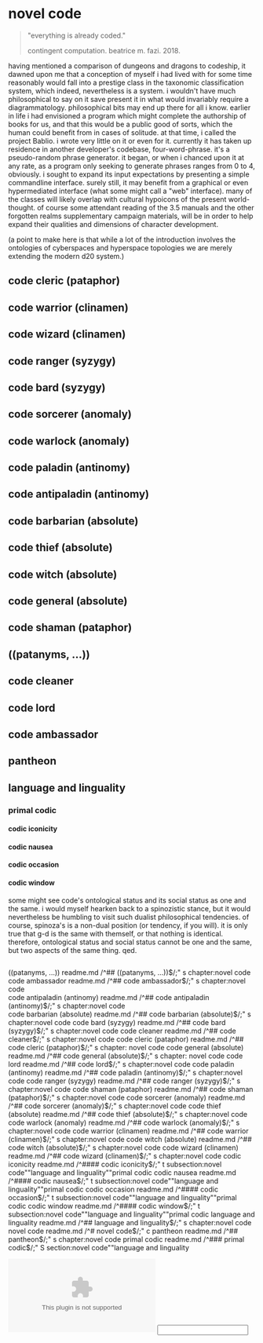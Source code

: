 <!--
@TAG_FILE_FORMAT	2	/extended format; -|-format=1 will not append ;" to lines/
@TAG_FILE_SORTED	1	/0=unsorted, 1=sorted, 2=foldcase/
@TAG_OUTPUT_EXCMD	mixed	/number, pattern, mixed, or combineV2/
@TAG_OUTPUT_FILESEP	slash	/slash or backslash/
@TAG_OUTPUT_MODE	u-ctags	/u-ctags or e-ctags/
@TAG_PATTERN_LENGTH_LIMIT	96	/0 for no limit/
@TAG_PROC_CWD	/Users/nerdfiles/Projects/novel-code/	//
@TAG_PROGRAM_AUTHOR	Universal Ctags Team	//
@TAG_PROGRAM_NAME	Universal Ctags	/Derived from Exuberant Ctags/
@TAG_PROGRAM_URL	https://ctags.io/	/official site/
@TAG_PROGRAM_VERSION	5.9.0	//
-->

# novel code

> "everything is already coded."
>
> contingent computation. beatrice m. fazi. 2018.

having mentioned a comparison of dungeons and dragons to codeship, it dawned
upon me that a conception of myself i had lived with for some time reasonably
would fall into a prestige class in the taxonomic classification system, which
indeed, nevertheless is a system. i wouldn't have much philosophical to say on
it save present it in what would invariably require a diagrammatology. philosophical 
bits may end up there for all i know. earlier in life i had envisioned a program
which might complete the authorship of books for us, and that this would be
a public good of sorts, which the human could benefit from in cases of solitude.
at that time, i called the project Bablio. i wrote very little on it or even
for it. currently it has taken up residence in another developer's codebase,
four-word-phrase. it's a pseudo-random phrase generator. it began, or when
i chanced upon it at any rate, as a program only seeking to generate
phrases ranges from 0 to 4, obviously. i sought to expand its input
expectations by presenting a simple commandline interface. surely still,
it may benefit from a graphical or even hypermediated interface
(what some might call a "web" interface). many of the classes will likely
overlap with cultural hypoicons of the present world-thought. of course
some attendant reading of the 3.5 manuals and the other forgotten realms
supplementary campaign materials, will be in order to help expand their
qualities and dimensions of character development.

(a point to make here is that while a lot of the introduction involves
the ontologies of cyberspaces and hyperspace topologies we are
merely extending the modern d20 system.)

## code cleric (pataphor)
## code warrior (clinamen)
## code wizard (clinamen)
## code ranger (syzygy)
## code bard (syzygy)
## code sorcerer (anomaly)
## code warlock (anomaly)
## code paladin (antinomy)
## code antipaladin (antinomy)
## code barbarian (absolute)
## code thief (absolute)
## code witch (absolute)
## code general (absolute)
## code shaman (pataphor)
## ((patanyms, ...))

## code cleaner
## code lord
## code ambassador

## pantheon

## language and linguality

### primal codic

#### codic iconicity

#### codic nausea

#### codic occasion

#### codic window

some might see code's ontological status and its social status as one and the 
same. i would myself hearken back to a spinozistic stance, but it would 
nevertheless be humbling to visit such dualist philosophical tendencies. of 
course, spinoza's is a non-dual position (or tendency, if you will). it is 
only true that g-d is the same with themself, or that nothing is identical. 
therefore, ontological status and social status cannot be one and the same, 
but two aspects of the same thing. 
qed.

```

```

<!-- EOF -->

<div id="toc">

  <div is="aRb"></div>

  <div class="patanyms">((patanyms, ...))	readme.md	/^## ((patanyms, ...))$/;" 
  s	chapter:novel code</div>
  <div class="code ambassador">code ambassador	readme.md	/^## code ambassador$/;"	s	
  chapter:novel code</div>
  <div class="code antipaladin">code antipaladin (antinomy)	readme.md	/^## code 
  antipaladin (antinomy)$/;"	s	chapter:novel code</div>
  code barbarian (absolute)	readme.md	/^## code barbarian (absolute)$/;"	s	
  chapter:novel code
  code bard (syzygy)	readme.md	/^## code bard (syzygy)$/;"	s	chapter:novel 
  code
  code cleaner	readme.md	/^## code cleaner$/;"	s	chapter:novel code
  code cleric (pataphor)	readme.md	/^## code cleric (pataphor)$/;"	s	chapter:
  novel code
  code general (absolute)	readme.md	/^## code general (absolute)$/;"	s	chapter:
  novel code
  code lord	readme.md	/^## code lord$/;"	s	chapter:novel code
  code paladin (antinomy)	readme.md	/^## code paladin (antinomy)$/;"	s	chapter:novel code
  code ranger (syzygy)	readme.md	/^## code ranger (syzygy)$/;"	s	chapter:novel code
  code shaman (pataphor)	readme.md	/^## code shaman (pataphor)$/;"	s	chapter:novel code
  code sorcerer (anomaly)	readme.md	/^## code sorcerer (anomaly)$/;"	s	chapter:novel code
  code thief (absolute)	readme.md	/^## code thief (absolute)$/;"	s	chapter:novel code
  code warlock (anomaly)	readme.md	/^## code warlock (anomaly)$/;"	s	chapter:novel code
  code warrior (clinamen)	readme.md	/^## code warrior (clinamen)$/;"	s	chapter:novel code
  code witch (absolute)	readme.md	/^## code witch (absolute)$/;"	s	chapter:novel code
  code wizard (clinamen)	readme.md	/^## code wizard (clinamen)$/;"	s	chapter:novel code
  codic iconicity	readme.md	/^#### codic iconicity$/;"	t	subsection:novel code""language and linguality""primal codic
  codic nausea	readme.md	/^#### codic nausea$/;"	t	subsection:novel code""language and linguality""primal codic
  codic occasion	readme.md	/^#### codic occasion$/;"	t	subsection:novel code""language and linguality""primal codic
  codic window	readme.md	/^#### codic window$/;"	t	subsection:novel code""language and linguality""primal codic
  language and linguality	readme.md	/^## language and linguality$/;"	s	chapter:novel code
  novel code	readme.md	/^# novel code$/;"	c
  pantheon	readme.md	/^## pantheon$/;"	s	chapter:novel code
  primal codic	readme.md	/^### primal codic$/;"	S	section:novel code""language and linguality

  <data value="aRc"></data>
  <already-an-identity namespace="aRa"></already-an-identity>
  <object data="tttzzz" type="zzzttt" validity="aRd"></object>
  <label for="zzzttt" aria-label="aRe"></label>
  <input type="text" name="aRg" />

  <!--
  --regex-html=/value="([A-Za-z0-9_-]+)"/\1/d,datum,data/
  --regex-html=/namespace="([A-Za-z0-9_-]+)"/\1/i,id,identities,unities,entities/
  --regex-html=/validity="([A-Za-z0-9_-]+)"/\1/o,object,objects/
  --regex-html=/aria-label="([A-Za-z0-9_-]+)"/\1/t,tag,tags/
  --regex-html=/is="([A-Za-z0-9_-]+)"/\1/v,variable,variables/
  --regex-html=/name="([A-Za-z0-9_-]+)"/\1/s,slot,slots/
  -->

</div>
